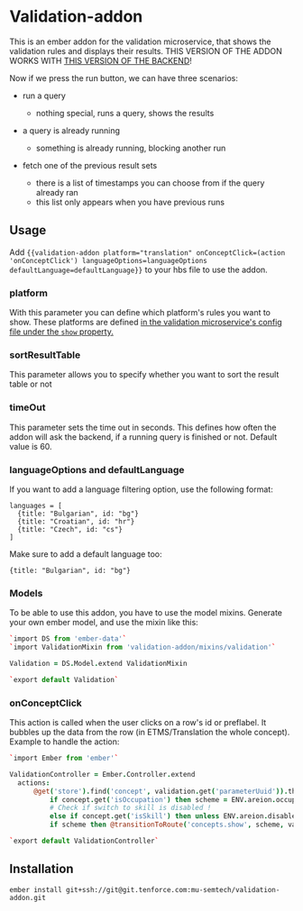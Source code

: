 # Validation-addon

This is an ember addon for the validation microservice, that shows the validation rules and displays their results. THIS VERSION OF THE ADDON WORKS WITH [THIS VERSION OF THE BACKEND](https://git.tenforce.com/mu-semtech/validation/commit/603c4c1ab388a2ff4416a9eb4b0d016715329086)!

Now if we press the run button, we can have three scenarios:

- run a query

  - nothing special, runs a query, shows the results

- a query is already running

  - something is already running, blocking another run

- fetch one of the previous result sets

  - there is a list of timestamps you can choose from if the query already ran
  - this list only appears when you have previous runs

## Usage

Add `{{validation-addon platform="translation" onConceptClick=(action 'onConceptClick') languageOptions=languageOptions defaultLanguage=defaultLanguage}}` to your hbs file to use the addon.

### platform

With this parameter you can define which platform's rules you want to show. These platforms are defined [in the validation microservice's config file under the `show` property.](https://git.tenforce.com/mu-semtech/validation/blob/master/example/rules.json)

### sortResultTable

This parameter allows you to specify whether you want to sort the result table or not

### timeOut

This parameter sets the time out in seconds. This defines how often the addon will ask the backend, if a running query is finished or not. Default value is 60.

### languageOptions and defaultLanguage

If you want to add a language filtering option, use the following format:

```
languages = [
  {title: "Bulgarian", id: "bg"}
  {title: "Croatian", id: "hr"}
  {title: "Czech", id: "cs"}
]
```

Make sure to add a default language too:
```
{title: "Bulgarian", id: "bg"}
```

### Models

To be able to use this addon, you have to use the model mixins. Generate your own ember model, and use the mixin like this:

```coffee
`import DS from 'ember-data'`
`import ValidationMixin from 'validation-addon/mixins/validation'`

Validation = DS.Model.extend ValidationMixin

`export default Validation`
```


### onConceptClick

This action is called when the user clicks on a row's id or preflabel. It bubbles up the data from the row (in ETMS/Translation the whole concept). Example to handle the action:

```coffee
`import Ember from 'ember'`

ValidationController = Ember.Controller.extend
  actions:
      @get('store').find('concept', validation.get('parameterUuid')).then (concept) =>
          if concept.get('isOccupation') then scheme = ENV.areion.occupationScheme
          # Check if switch to skill is disabled !
          else if concept.get('isSkill') then unless ENV.areion.disableTaxonomyChange then scheme = ENV.areion.skillScheme
          if scheme then @transitionToRoute('concepts.show', scheme, validation.get('parameterUuid'))

`export default ValidationController`
```

## Installation

`ember install git+ssh://git@git.tenforce.com:mu-semtech/validation-addon.git`
